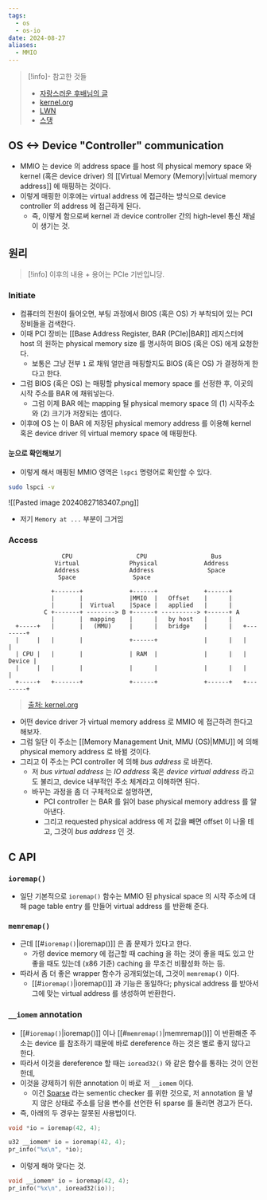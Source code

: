 ```yaml
---
tags:
  - os
  - os-io
date: 2024-08-27
aliases:
  - MMIO
---
```

> [!info]- 참고한 것들
> - [자랑스러운 후배님의 글](https://hyeyoo.com/152)
> - [kernel.org](https://www.kernel.org/doc/Documentation/DMA-API-HOWTO.txt)
> - [LWN](https://lwn.net/Articles/653585/)
> - [스댕](https://stackoverflow.com/a/19102506)

## OS <-> Device "Controller" communication

- MMIO 는 device 의 address space 를 host 의 physical memory space 와 kernel (혹은 device driver) 의 [[Virtual Memory (Memory)|virtual memory address]] 에 매핑하는 것이다.
- 이렇게 매핑한 이후에는 virtual address 에 접근하는 방식으로 device controller 의 address 에 접근하게 된다.
	- 즉, 이렇게 함으로써 kernel 과 device controller 간의 high-level 통신 채널이 생기는 것.

## 원리

> [!info] 이후의 내용 + 용어는 PCIe 기반입니당.

### Initiate

- 컴퓨터의 전원이 들어오면, 부팅 과정에서 BIOS (혹은 OS) 가 부착되어 있는 PCI 장비들을 검색한다.
- 이때 PCI 장비는 [[Base Address Register, BAR (PCIe)|BAR]] 레지스터에 host 의 원하는 physical memory size 를 명시하여 BIOS (혹은 OS) 에게 요청한다.
	- 보통은 그냥 전부 `1` 로 채워 얼만큼 매핑할지도 BIOS (혹은 OS) 가 결정하게 한다고 한다.
- 그럼 BIOS (혹은 OS) 는 매핑할 physical memory space 를 선정한 후, 이곳의 시작 주소를 BAR 에 채워넣는다.
	- 그럼 이제 BAR 에는 mapping 될 physical memory space 의 (1) 시작주소와 (2) 크기가 저장되는 셈이다.
- 이후에 OS 는 이 BAR 에 저장된 physical memory address 를 이용해 kernel 혹은 device driver 의 virtual memory space 에 매핑한다.

#### 눈으로 확인해보기

- 이렇게 해서 매핑된 MMIO 영역은 `lspci` 명령어로 확인할 수 있다.

```bash
sudo lspci -v
```

![[Pasted image 20240827183407.png]]

- 저기 `Memory at ...` 부분이 그거임

### Access

```
               CPU                  CPU                  Bus
             Virtual              Physical             Address
             Address              Address               Space
              Space                Space

            +-------+             +------+             +------+
            |       |             |MMIO  |   Offset    |      |
            |       |  Virtual    |Space |   applied   |      |
          C +-------+ --------> B +------+ ----------> +------+ A
            |       |  mapping    |      |   by host   |      |
  +-----+   |       |   (MMU)     |      |   bridge    |      |   +--------+
  |     |   |       |             +------+             |      |   |        |
  | CPU |   |       |             | RAM  |             |      |   | Device |
  |     |   |       |             |      |             |      |   |        |
  +-----+   +-------+             +------+             +------+   +--------+
```
> [출처: kernel.org](https://www.kernel.org/doc/Documentation/DMA-API-HOWTO.txt)

- 어떤 device driver 가 virtual memory address 로 MMIO 에 접근하려 한다고 해보자.
- 그럼 일단 이 주소는 [[Memory Management Unit, MMU (OS)|MMU]] 에 의해 physical memory address 로 바뀔 것이다.
- 그리고 이 주소는 PCI controller 에 의해 *bus address* 로 바뀐다.
	- 저 *bus virtual address* 는 *IO address* 혹은 *device virtual address* 라고도 불리고, device 내부적인 주소 체계라고 이해하면 된다.
	- 바꾸는 과정을 좀 더 구체적으로 설명하면,
		- PCI controller 는 BAR 를 읽어 base physical memory address 를 알아낸다.
		- 그리고 requested physical address 에 저 값을 빼면 offset 이 나올 테고, 그것이 *bus address* 인 것.

## C API

### `ioremap()`

- 일단 기본적으로 `ioremap()` 함수는 MMIO 된 physical space 의 시작 주소에 대해 page table entry 를 만들어 virtual address 를 반환해 준다.

### `memremap()`

- 근데 [[#`ioremap()`|ioremap()]] 은 좀 문제가 있다고 한다.
	- 가령 device memory 에 접근할 때 caching 을 하는 것이 좋을 때도 있고 안좋을 때도 있는데 (x86 기준) caching 을 무조건 비활성화 하는 등.
- 따라서 좀 더 좋은 wrapper 함수가 공개되었는데, 그것이 `memremap()` 이다.
	- [[#`ioremap()`|ioremap()]] 과 기능은 동일하다; physical address 를 받아서 그에 맞는 virtual address 를 생성하여 반환한다.

### `__iomem` annotation

- [[#`ioremap()`|ioremap()]] 이나 [[#`memremap()`|memremap()]] 이 반환해준 주소는 device 를 참조하기 떄문에 바로 dereference 하는 것은 별로 좋지 않다고 한다.
- 따라서 이것을 dereference 할 때는 `ioread32()` 와 같은 함수를 통하는 것이 안전한데,
- 이것을 강제하기 위한 annotation 이 바로 저 `__iomem` 이다.
	- 이건 [Sparse](https://www.kernel.org/doc/html/v4.12/dev-tools/sparse.html) 라는 sementic checker 를 위한 것으로, 저 annotation 을 넣지 않은 상태로 주소를 담을 변수를 선언한 뒤 sparse 를 돌리면 경고가 뜬다.
- 즉, 아래의 두 경우는 잘못된 사용법이다.

```c
void *io = ioremap(42, 4);
```

```c
u32 __iomem* io = ioremap(42, 4);
pr_info("%x\n", *io);
```

- 이렇게 해야 맞다는 것.

```c
void __iomem* io = ioremap(42, 4);
pr_info("%x\n", ioread32(io));
```